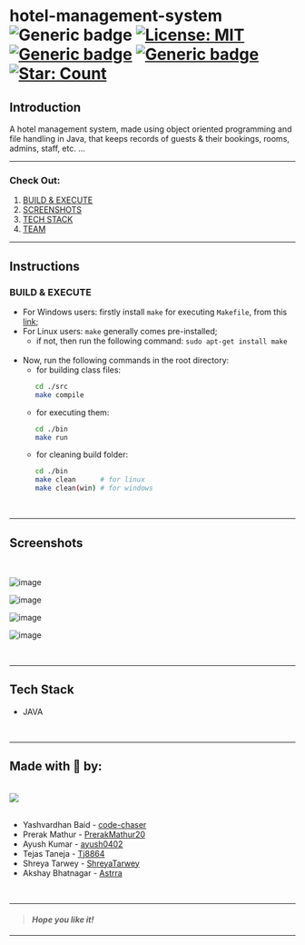 # hotel-management-system &nbsp; ![Generic badge](https://img.shields.io/badge/Semester-Project-red.svg) [![License: MIT](https://img.shields.io/badge/License-MIT-yellow.svg)](https://github.com/code-chaser/hotel-management-system/blob/main/LICENSE) [![Generic badge](https://img.shields.io/badge/See-Team-blue.svg)](#made-with--by) [![Generic badge](https://img.shields.io/badge/Download-Code-purple.svg)](https://github.com/code-chaser/hotel-management-system/archive/refs/heads/main.zip)[![Star: Count](https://img.shields.io/github/stars/code-chaser/hotel-management-system?color=purple&label=Stars)](https://github.com/code-chaser/hotel-management-system/stargazers)
## Introduction 
A hotel management system, made using object oriented programming and file handling in Java, that keeps records of guests & their bookings, rooms, admins, staff, etc. ...
___
### Check Out:
1. [BUILD & EXECUTE](#build--execute)
2. [SCREENSHOTS](#screenshots)
3. [TECH STACK](#tech-stack)
4. [TEAM](#made-with--by)
___
## Instructions
### BUILD & EXECUTE
- For Windows users: firstly install ` make ` for executing ` Makefile `, from this [link](https://stackoverflow.com/questions/32127524/how-to-install-and-use-make-in-windows);
- For Linux users: ` make ` generally comes pre-installed;
   - if not, then run the following command: ` sudo apt-get install make `
   <br>
- Now, run the following commands in the root directory:
   - for building class files: 
  ```bash
     cd ./src
     make compile
  ```
   - for executing them:
  ```bash
     cd ./bin
     make run
  ```
   - for cleaning build folder:
  ```bash
     cd ./bin
     make clean      # for linux
     make clean(win) # for windows
  ```

<br>

___
## Screenshots

<br>

<!-- screenshots here -->

![image](https://user-images.githubusercontent.com/63065397/156932685-a33e3d71-15a8-47ed-b9ed-aec46e3e4110.png)



![image](https://user-images.githubusercontent.com/63065397/156932738-caa72485-5b88-492c-b7dc-9969872f870c.png)



![image](https://user-images.githubusercontent.com/63065397/156932782-0d516ffa-fc0a-4798-b792-d6f72ee75be4.png)



![image](https://user-images.githubusercontent.com/63065397/156932854-433dfc5c-5e9b-428c-970a-d1cf3fc63fa3.png)



<br>

___
## Tech Stack
- JAVA


<br>

___




## Made with 🤍 by:

<br>
<a href="https://github.com/code-chaser/hotel-management-system/graphs/contributors">
  <img src="https://contrib.rocks/image?repo=code-chaser/hotel-management-system" />
</a>
<br>
<br>

- Yashvardhan Baid - [code-chaser](https://github.com/code-chaser)
- Prerak Mathur - [PrerakMathur20](https://github.com/PrerakMathur20)
- Ayush Kumar - [ayush0402](https://github.com/ayush0402)
- Tejas Taneja - [Tj8864](https://github.com/Tj8864)
- Shreya Tarwey - [ShreyaTarwey](https://github.com/ShreyaTarwey)
- Akshay Bhatnagar - [Astrra](https://github.com/Astrra)


<br>

___
> #### _*Hope you like it!*_
___
